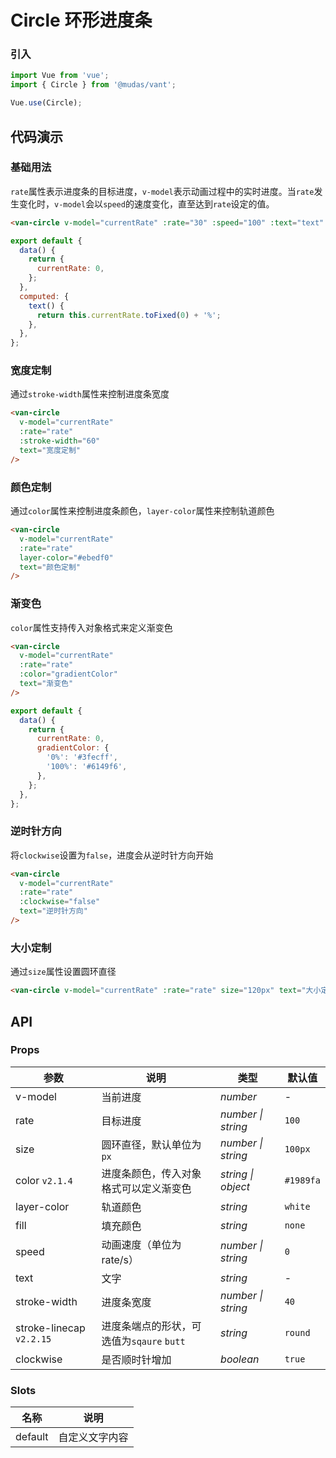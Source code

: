 # Circle 环形进度条

### 引入

```js
import Vue from 'vue';
import { Circle } from '@mudas/vant';

Vue.use(Circle);
```

## 代码演示

### 基础用法

`rate`属性表示进度条的目标进度，`v-model`表示动画过程中的实时进度。当`rate`发生变化时，`v-model`会以`speed`的速度变化，直至达到`rate`设定的值。

```html
<van-circle v-model="currentRate" :rate="30" :speed="100" :text="text" />
```

```js
export default {
  data() {
    return {
      currentRate: 0,
    };
  },
  computed: {
    text() {
      return this.currentRate.toFixed(0) + '%';
    },
  },
};
```

### 宽度定制

通过`stroke-width`属性来控制进度条宽度

```html
<van-circle
  v-model="currentRate"
  :rate="rate"
  :stroke-width="60"
  text="宽度定制"
/>
```

### 颜色定制

通过`color`属性来控制进度条颜色，`layer-color`属性来控制轨道颜色

```html
<van-circle
  v-model="currentRate"
  :rate="rate"
  layer-color="#ebedf0"
  text="颜色定制"
/>
```

### 渐变色

`color`属性支持传入对象格式来定义渐变色

```html
<van-circle
  v-model="currentRate"
  :rate="rate"
  :color="gradientColor"
  text="渐变色"
/>
```

```js
export default {
  data() {
    return {
      currentRate: 0,
      gradientColor: {
        '0%': '#3fecff',
        '100%': '#6149f6',
      },
    };
  },
};
```

### 逆时针方向

将`clockwise`设置为`false`，进度会从逆时针方向开始

```html
<van-circle
  v-model="currentRate"
  :rate="rate"
  :clockwise="false"
  text="逆时针方向"
/>
```

### 大小定制

通过`size`属性设置圆环直径

```html
<van-circle v-model="currentRate" :rate="rate" size="120px" text="大小定制" />
```

## API

### Props

| 参数 | 说明 | 类型 | 默认值 |
| --- | --- | --- | --- |
| v-model | 当前进度 | _number_ | - |
| rate | 目标进度 | _number \| string_ | `100` |
| size | 圆环直径，默认单位为 `px` | _number \| string_ | `100px` |
| color `v2.1.4` | 进度条颜色，传入对象格式可以定义渐变色 | _string \| object_ | `#1989fa` |
| layer-color | 轨道颜色 | _string_ | `white` |
| fill | 填充颜色 | _string_ | `none` |
| speed | 动画速度（单位为 rate/s） | _number \| string_ | `0` |
| text | 文字 | _string_ | - |
| stroke-width | 进度条宽度 | _number \| string_ | `40` |
| stroke-linecap `v2.2.15` | 进度条端点的形状，可选值为`sqaure` `butt` | _string_ | `round` |
| clockwise | 是否顺时针增加 | _boolean_ | `true` |

### Slots

| 名称    | 说明           |
| ------- | -------------- |
| default | 自定义文字内容 |
